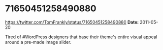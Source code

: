 # 71650451258490880
https://twitter.com/TomFrankly/status/71650451258490880
**Date:** 2011-05-20

Tired of #WordPress designers that base their theme's entire visual appeal around a pre-made image slider.
